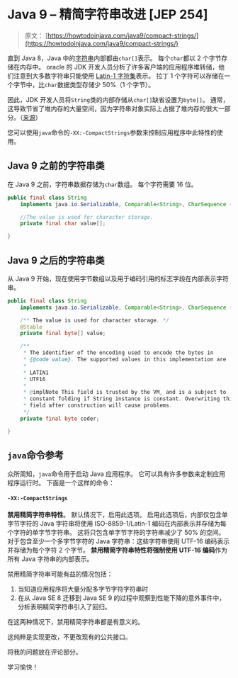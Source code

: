 # Java 9 – 精简字符串改进 [JEP 254]

> 原文： [https://howtodoinjava.com/java9/compact-strings/](https://howtodoinjava.com/java9/compact-strings/)

直到 Java 8，Java 中的[字符串](https://docs.oracle.com/javase/9/docs/api/java/lang/String.html)内部都由`char[]`表示。 每个`char`都以 2 个字节存储在内存中。 oracle 的 JDK 开发人员分析了许多客户端的应用程序堆转储，他们注意到大多数字符串只能使用 [Latin-1 字符集](https://cs.stanford.edu/~miles/iso8859.html)表示。 拉丁 1 个字符可以存储在一个字节中，比`char`数据类型存储少 50%（1 个字节）。

因此，JDK 开发人员将`String`类的内部存储从`char[]`缺省设置为`byte[]`。 通常，这导致节省了堆内存的大量空间，因为字符串对象实际上占据了堆内存的很大一部分。（[来源](http://cr.openjdk.java.net/~shade/density/state-of-string-density-v1.txt)）

您可以使用`java`命令的`-XX:-CompactStrings`参数来控制应用程序中此特性的使用。

## Java 9 之前的字符串类

在 Java 9 之前，字符串数据存储为`char`数组。 每个字符需要 16 位。

```java
public final class String
   	implements java.io.Serializable, Comparable<String>, CharSequence {

   	//The value is used for character storage.
	private final char value[];

}

```

## Java 9 之后的字符串类

从 Java 9 开始，现在使用字节数组以及用于编码引用的标志字段在内部表示字符串。

```java
public final class String
   	implements java.io.Serializable, Comparable<String>, CharSequence {

    /** The value is used for character storage. */
	@Stable
	private final byte[] value;

	/**
	 * The identifier of the encoding used to encode the bytes in
	 * {@code value}. The supported values in this implementation are
	 *
	 * LATIN1
	 * UTF16
	 *
	 * @implNote This field is trusted by the VM, and is a subject to
	 * constant folding if String instance is constant. Overwriting this
	 * field after construction will cause problems.
	 */
	private final byte coder;

}

```

## `java`命令参考

众所周知，`java`命令用于启动 Java 应用程序。 它可以具有许多参数来定制应用程序运行时。 下面是一个这样的命令：

#### `-XX:-CompactStrings`

**禁用精简字符串特性**。 默认情况下，启用此选项。 启用此选项后，内部仅包含单字节字符的 Java 字符串将使用 ISO-8859-1/Latin-1 编码在内部表示并存储为每个字符的单字节字符串。 这将只包含单字节字符的字符串减少了 50% 的空间。 对于包含至少一个多字节字符的 Java 字符串：这些字符串使用 UTF-16 编码表示并存储为每个字符 2 个字节。 **禁用精简字符串特性将强制使用 UTF-16 编码**作为所有 Java 字符串的内部表示。

禁用精简字符串可能有益的情况包括：

1.  当知道应用程序将大量分配多字节字符字符串时
2.  在从 Java SE 8 迁移到 Java SE 9 的过程中观察到性能下降的意外事件中，分析表明精简字符串引入了回归。

在这两种情况下，禁用精简字符串都是有意义的。

这纯粹是实现更改，不更改现有的公共接口。

将我的问题放在评论部分。

学习愉快！